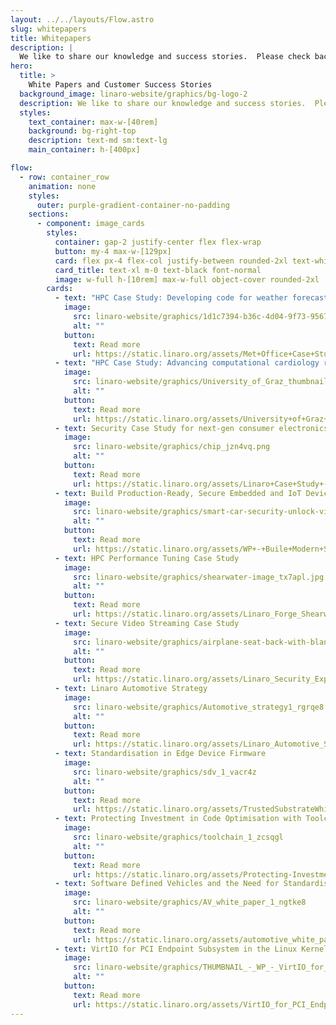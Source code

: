```yaml
---
layout: ../../layouts/Flow.astro
slug: whitepapers
title: Whitepapers
description: |
  We like to share our knowledge and success stories.  Please check back to the page regularly to read our latest insights on various industry trends and technologies.
hero:
  title: >
    White Papers and Customer Success Stories
  background_image: linaro-website/graphics/bg-logo-2
  description: We like to share our knowledge and success stories.  Please check back to the page regularly to read our latest insights on various industry trends and technologies.
  styles:
    text_container: max-w-[40rem]
    background: bg-right-top
    description: text-md sm:text-lg
    main_container: h-[400px]

flow:
  - row: container_row
    animation: none
    styles:
      outer: purple-gradient-container-no-padding
    sections:
      - component: image_cards
        styles:
          container: gap-2 justify-center flex flex-wrap
          button: my-4 max-w-[129px]
          card: flex px-4 flex-col justify-between rounded-2xl text-white bg-black w-full max-w-[30ch] min-h-[450px]
          card_title: text-xl m-0 text-black font-normal
          image: w-full h-[10rem] max-w-full object-cover rounded-2xl
        cards:
          - text: "HPC Case Study: Developing code for weather forecasting"
            image:
              src: linaro-website/graphics/1d1c7394-b36c-4d04-9f73-9567f590adbc_u9sujl.png
              alt: ""
            button:
              text: Read more
              url: https://static.linaro.org/assets/Met+Office+Case+Study+-+Linaro+Forge.pdf
          - text: "HPC Case Study: Advancing computational cardiology research"
            image:
              src: linaro-website/graphics/University_of_Graz_thumbnail_ddh4rd.png
              alt: ""
            button:
              text: Read more
              url: https://static.linaro.org/assets/University+of+Graz+Case+Study+-+Linaro+Forge.pdf
          - text: Security Case Study for next-gen consumer electronics devices
            image:
              src: linaro-website/graphics/chip_jzn4vq.png
              alt: ""
            button:
              text: Read more
              url: https://static.linaro.org/assets/Linaro+Case+Study+-+Building+a+Secure+Platform+for+Next-Generation+Consumer+Electronics+Devices.pdf
          - text: Build Production-Ready, Secure Embedded and IoT Devices with CRA compliance in mind
            image:
              src: linaro-website/graphics/smart-car-security-unlock-via-smartphone-digital-remix_seaskj.png
              alt: ""
            button:
              text: Read more
              url: https://static.linaro.org/assets/WP+-+Buile+Modern+Secure+Connected+Devices_v2.pdf
          - text: HPC Performance Tuning Case Study
            image:
              src: linaro-website/graphics/shearwater-image_tx7apl.jpg
              alt: ""
            button:
              text: Read more
              url: https://static.linaro.org/assets/Linaro_Forge_Shearwater_Case_Study.pdf
          - text: Secure Video Streaming Case Study
            image:
              src: linaro-website/graphics/airplane-seat-back-with-blank-screen_yaqoa2.jpg
              alt: ""
            button:
              text: Read more
              url: https://static.linaro.org/assets/Linaro_Security_Expertise_Case_Study-secure_video_streaming_system_for_the_aviation_industry.pdf
          - text: Linaro Automotive Strategy
            image:
              src: linaro-website/graphics/Automotive_strategy1_rgrqe8
              alt: ""
            button:
              text: Read more
              url: https://static.linaro.org/assets/Linaro_Automotive_Strategy_Document_v4.3.pdf
          - text: Standardisation in Edge Device Firmware
            image:
              src: linaro-website/graphics/sdv_1_vacr4z
              alt: ""
            button:
              text: Read more
              url: https://static.linaro.org/assets/TrustedSubstrateWhitePaper_v2.pdf
          - text: Protecting Investment in Code Optimisation with Toolchain CI
            image:
              src: linaro-website/graphics/toolchain_1_zcsqgl
              alt: ""
            button:
              text: Read more
              url: https://static.linaro.org/assets/Protecting-Investment-in-Code-Optimisation-with-Toolchain-CI-Linaro-White-Paper.pdf
          - text: Software Defined Vehicles and the Need for Standardisation
            image:
              src: linaro-website/graphics/AV_white_paper_1_ngtke8
              alt: ""
            button:
              text: Read more
              url: https://static.linaro.org/assets/automotive_white_paper_0921.pdf
          - text: VirtIO for PCI Endpoint Subsystem in the Linux Kernel
            image:
              src: linaro-website/graphics/THUMBNAIL_-_WP_-_VirtIO_for_PCI_Endpoint_Subsystem_in_the_Linux_Kernel_cfdjzh
              alt: ""
            button:
              text: Read more
              url: https://static.linaro.org/assets/VirtIO_for_PCI_Endpoint_Subsystem_in_the_Linux_Kernel.pdf
---
```

